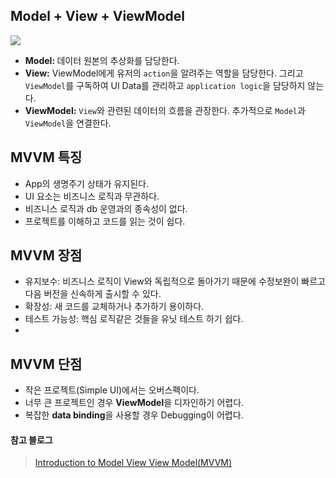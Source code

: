 ## Model + View + ViewModel

<p>

<img src="https://media.geeksforgeeks.org/wp-content/uploads/20201002215007/MVVMSchema.png"/>



</p>


- <strong>Model: </strong> 데이터 원본의 추상화를 담당한다.
- <strong>View:</strong>  ViewModel에게 유저의 `action`을 알려주는 역할을 담당한다. 그리고 `ViewModel`를 구독하여 UI Data를 관리하고 `application logic`을 담당하지 않는다.
- <strong>ViewModel:</strong> `View`와 관련된 데이터의 흐름을 관장한다. 추가적으로 `Model`과 `ViewModel`을 연결한다.


## MVVM 특징

<p>

- App의 생명주기 상태가 유지된다.
- UI 요소는 비즈니스 로직과 무관하다.
- 비즈니스 로직과 db 운영과의 종속성이 없다.
- 프로젝트를 이해하고 코드를 읽는 것이 쉽다.

</p>


## MVVM 장점
<p>

- 유지보수: 비즈니스 로직이 View와 독립적으로 돌아가기 때문에 수정보완이 빠르고 다음 버전을 신속하게 출시할 수 있다.
- 확장성: 새 코드를 교체하거나 추가하기 용이하다.
- 테스트 가능성: 핵심 로직같은 것들을 유닛 테스트 하기 쉽다.
- 

</p>

## MVVM 단점

<p>

- 작은 프로젝트(Simple UI)에서는 오버스펙이다.
- 너무 큰 프로젝트인 경우 <strong>ViewModel</strong>을 디자인하기 어렵다.
- 복잡한 <strong>data binding</strong>을 사용할 경우 Debugging이 어렵다.

</p>


#### 참고 블로그
> [Introduction to Model View View Model(MVVM)](https://www.geeksforgeeks.org/introduction-to-model-view-view-model-mvvm/)

